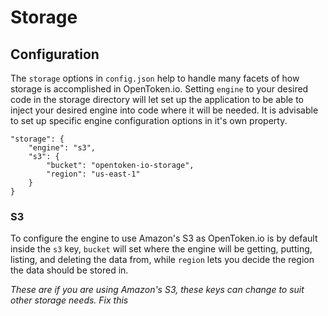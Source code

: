 Storage
=======

Configuration
-------------

The `storage` options in `config.json` help to handle many facets of how storage is accomplished in OpenToken.io. Setting `engine` to your desired code in the storage directory will let set up the application to be able to inject your desired engine into code where it will be needed.  It is advisable to set up specific engine configuration options in it's own property.

    "storage": {
        "engine": "s3",
        "s3": {
            "bucket": "opentoken-io-storage",
            "region": "us-east-1"
        }
    }

### S3

To configure the engine to use Amazon's S3 as OpenToken.io is by default inside the `s3` key, `bucket` will set where the engine will be getting, putting, listing, and deleting the data from, while `region` lets you decide the region the data should be stored in.

*These are if you are using Amazon's S3, these keys can change to suit other storage needs.*
*Fix this*
